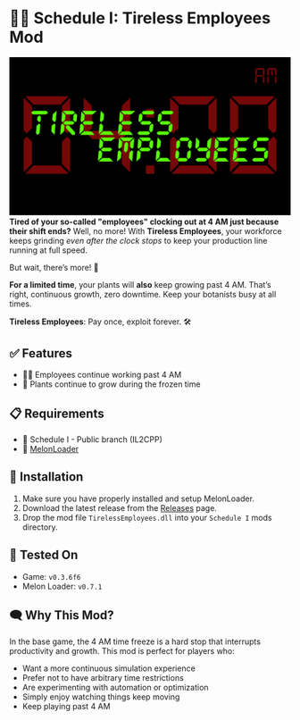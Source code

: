 # 👷‍♀️ Schedule I: Tireless Employees Mod
![Tireless Employees banner](./.assets/TirelessEmployees.png?raw=true)
**Tired of your so-called "employees" clocking out at 4 AM just because their shift ends?**
Well, no more! With **Tireless Employees**, your workforce keeps grinding *even after the clock stops* to keep your production line running at full speed.

But wait, there’s more! 🌱

**For a limited time**, your plants will **also** keep growing past 4 AM. That’s right, continuous growth, zero downtime. Keep your botanists busy at all times.

**Tireless Employees**: Pay once, exploit forever. 🛠️

## ✅ Features

- 🧑‍🔧 Employees continue working past 4 AM
- 🌱 Plants continue to grow during the frozen time

## 📋 Requirements

- 💊 Schedule I - Public branch (IL2CPP)
- 🍉 [MelonLoader](https://github.com/LavaGang/MelonLoader)

## 🔧 Installation

1. Make sure you have properly installed and setup MelonLoader.
2. Download the latest release from the [Releases](https://github.com/unpatch/TirelessEmployees/releases/latest) page.
3. Drop the mod file `TirelessEmployees.dll` into your `Schedule I` mods directory.

## 🧪 Tested On

- Game: `v0.3.6f6`
- Melon Loader: `v0.7.1`

## 🗨️ Why This Mod?

In the base game, the 4 AM time freeze is a hard stop that interrupts productivity and growth. This mod is perfect for players who:

- Want a more continuous simulation experience
- Prefer not to have arbitrary time restrictions
- Are experimenting with automation or optimization
- Simply enjoy watching things keep moving
- Keep playing past 4 AM